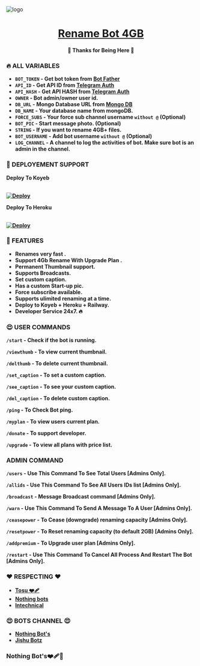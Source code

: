 <img src="https://telegra.ph/file/2829138cd6da27fcae483.jpg" alt="logo" target="/blank">

<h1 align="center">
 <b><a href="https://t.me/thumbnail_pills_bot" target="/blank">Rename Bot 4GB</a></>
</h1>

<p align="center">🩷 Thanks for Being Here 🩷</p>




### 🔥 ALL VARIABLES

* `BOT_TOKEN` - Get bot token from <a href="https://t.me/BotFather" target="/blank">Bot Father</a>
* `API_ID` - Get API ID from <a href="https://my.telegram.org" target="/blank">Telegram Auth</a> 
* `API_HASH` - Get API HASH from <a href="https://my.telegram.org" target="/blank">Telegram Auth</a>
* `OWNER` - Bot admin/owner user id.
* `DB_URL` - Mongo Database URL from <a href="https://cloud.mongodb.com" target="/blank">Mongo DB</a>
* `DB_NAME`  - Your database name from mongoDB.
* `FORCE_SUBS` - Your force sub channel username `without @` (Optional)
* `BOT_PIC` - Start message photo. (Optional)
* `STRING` - If you want to rename 4GB+ files.
* `BOT_USERNAME` - Add bot username `without @` (Optional)
* `LOG_CHANNEL` - A channel to log the activities of bot. Make sure bot is an admin in the channel.




### 📶 DEPLOYEMENT SUPPORT

<summary>Deploy To Koyeb</summary>
<p>
<br>                 
<a target="/blank" href="https://github.com/tusarpatel/Rename-Bot-4GB/tree/patch-2&branch=main&name=rename-botz" >
  <img src="https://www.koyeb.com/static/images/deploy/button.svg" alt="Deploy">
</a>
</p>


<summary>Deploy To Heroku</summary>
<p>
<br>
<a href="https://heroku.com/deploy?template=https://github.com/tusarpatel/Rename-Bot-4GB/tree/patch-2">
  <img src="https://www.herokucdn.com/deploy/button.svg" alt="Deploy">
</a>
</p>





### 🥰 FEATURES
 - Renames very fast .
 - Support 4Gb Rename With Upgrade Plan .
 - Permanent Thumbnail support.
 - Supports Broadcasts.
 - Set custom caption.
 - Has a custom Start-up pic.
 - Force subscribe available.
 - Supports ulimited renaming at a time.
 - Deploy to Koyeb + Heroku + Railway.
 - Developer Service 24x7. 🔥




### 😍 USER COMMANDS

`/start` - Check if the bot is running.
 
`/viewthumb` - To view current thumbnail.
 
`/delthumb` - To delete current thumbnail.
 
`/set_caption` - To set a custom caption.
 
`/see_caption` - To see your custom caption.
 
`/del_caption` - To delete custom caption.

`/ping` - To Check Bot ping.
 
`/myplan` - To view users current plan.

`/donate` - To support developer.
 
`/upgrade` - To view all plans with price list.




### ADMIN COMMAND

`/users` - Use This Command To See Total Users [Admins Only].

`/allids` - Use This Command To See All Users IDs list [Admins Only].
 
`/broadcast` - Message Broadcast command [Admins Only].

`/warn` - Use This Command To Send A Message To A User [Admins Only].
 
`/ceasepower` - To Cease (downgrade) renaming capacity [Admins Only].
 
`/resetpower` - To Reset renaming capacity (to default 2GB)  [Admins Only].
 
`/addpremium` - To Upgrade user plan [Admins Only].

`/restart` - Use This Command To Cancel All Process And Restart The Bot [Admins Only].



### ❤️ RESPECTING ❤️
- [Tosu ❤‍🩹](https://t.me/its_damiann)
- [Nothing bots](https://t.me/about_tosuu) 
- [lntechnical](https://github.com/lntechnical2)

### 😍 BOTS CHANNEL 😍
- [Nothing Bot's](https://t.me/about_tosuu)
- [Jishu Botz](https://t.me/about_tosuu)

### Nothing Bot's❤‍🩹🥀
